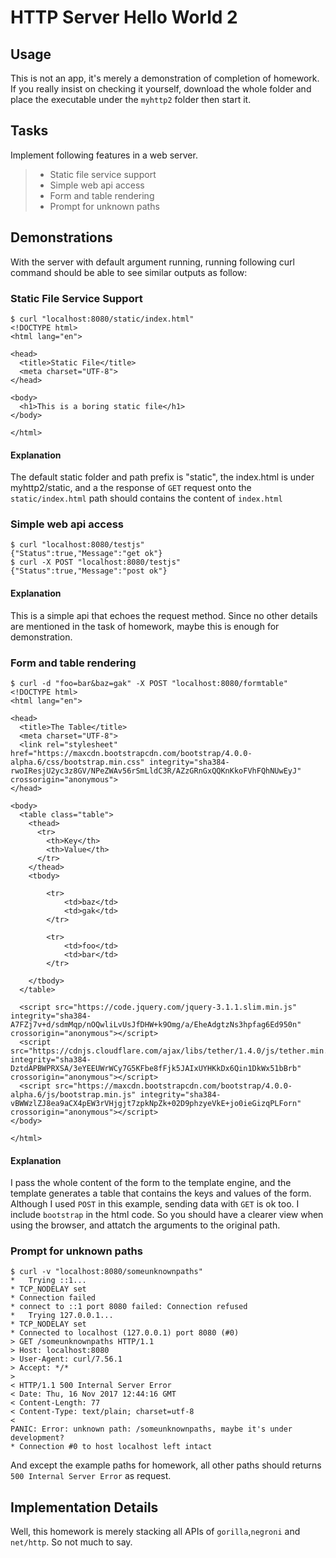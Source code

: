 # HTTP Server Hello World 2

## Usage

This is not an app, it's merely a demonstration of completion of homework.
If you really insist on checking it yourself, download the whole folder and place the executable under the `myhttp2` folder then start it.

## Tasks

Implement following features in a web server.

>- Static file service support
>- Simple web api access
>- Form and table rendering
>- Prompt for unknown paths

## Demonstrations

With the server with default argument running, running following curl command should be able to see similar outputs as follow:

### Static File Service Support

```shell
$ curl "localhost:8080/static/index.html"
<!DOCTYPE html>
<html lang="en">

<head>
  <title>Static File</title>
  <meta charset="UTF-8">
</head>

<body>
  <h1>This is a boring static file</h1>
</body>

</html>
```

#### Explanation

The default static folder and path prefix is "static", the index.html is under myhttp2/static, and a the response of `GET` request onto the `static/index.html` path should contains the content of `index.html`

### Simple web api access

```shell
$ curl "localhost:8080/testjs"
{"Status":true,"Message":"get ok"}
$ curl -X POST "localhost:8080/testjs"
{"Status":true,"Message":"post ok"}
```

#### Explanation

This is a simple api that echoes the request method. Since no other details are mentioned in the task of homework, maybe this is enough for demonstration.

### Form and table rendering

```shell
$ curl -d "foo=bar&baz=gak" -X POST "localhost:8080/formtable"
<!DOCTYPE html>
<html lang="en">

<head>
  <title>The Table</title>
  <meta charset="UTF-8">
  <link rel="stylesheet" href="https://maxcdn.bootstrapcdn.com/bootstrap/4.0.0-alpha.6/css/bootstrap.min.css" integrity="sha384-rwoIResjU2yc3z8GV/NPeZWAv56rSmLldC3R/AZzGRnGxQQKnKkoFVhFQhNUwEyJ" crossorigin="anonymous">
</head>

<body>
  <table class="table">
    <thead>
      <tr>
        <th>Key</th>
        <th>Value</th>
      </tr>
    </thead>
    <tbody>

        <tr>
            <td>baz</td>
            <td>gak</td>
        </tr>

        <tr>
            <td>foo</td>
            <td>bar</td>
        </tr>

    </tbody>
  </table>

  <script src="https://code.jquery.com/jquery-3.1.1.slim.min.js" integrity="sha384-A7FZj7v+d/sdmMqp/nOQwliLvUsJfDHW+k9Omg/a/EheAdgtzNs3hpfag6Ed950n" crossorigin="anonymous"></script>
  <script src="https://cdnjs.cloudflare.com/ajax/libs/tether/1.4.0/js/tether.min.js" integrity="sha384-DztdAPBWPRXSA/3eYEEUWrWCy7G5KFbe8fFjk5JAIxUYHKkDx6Qin1DkWx51bBrb" crossorigin="anonymous"></script>
  <script src="https://maxcdn.bootstrapcdn.com/bootstrap/4.0.0-alpha.6/js/bootstrap.min.js" integrity="sha384-vBWWzlZJ8ea9aCX4pEW3rVHjgjt7zpkNpZk+02D9phzyeVkE+jo0ieGizqPLForn" crossorigin="anonymous"></script>
</body>

</html>
```

#### Explanation

I pass the whole content of the form to the template engine, and the template generates a table that contains the keys and values of the form. Although I used `POST` in this example, sending data with `GET` is ok too. I include `bootstrap` in the html code. So you should have a clearer view when using the browser, and attatch the arguments to the original path.

### Prompt for unknown paths

```
$ curl -v "localhost:8080/someunknownpaths"
*   Trying ::1...
* TCP_NODELAY set
* Connection failed
* connect to ::1 port 8080 failed: Connection refused
*   Trying 127.0.0.1...
* TCP_NODELAY set
* Connected to localhost (127.0.0.1) port 8080 (#0)
> GET /someunknownpaths HTTP/1.1
> Host: localhost:8080
> User-Agent: curl/7.56.1
> Accept: */*
>
< HTTP/1.1 500 Internal Server Error
< Date: Thu, 16 Nov 2017 12:44:16 GMT
< Content-Length: 77
< Content-Type: text/plain; charset=utf-8
<
PANIC: Error: unknown path: /someunknownpaths, maybe it's under development?
* Connection #0 to host localhost left intact
```

And except the example paths for homework, all other paths should returns `500 Internal Server Error` as request.

## Implementation Details

Well, this homework is merely stacking all APIs of `gorilla`,`negroni` and `net/http`. So not much to say.
